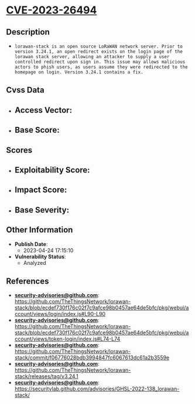 
# [CVE-2023-26494](https://cve.mitre.org/cgi-bin/cvename.cgi?name=CVE-2023-26494)

## Description

- `lorawan-stack is an open source LoRaWAN network server. Prior to version 3.24.1, an open redirect exists on the login page of the lorawan stack server, allowing an attacker to supply a user controlled redirect upon sign in. This issue may allows malicious actors to phish users, as users assume they were redirected to the homepage on login. Version 3.24.1 contains a fix.`

## Cvss Data

- **Access Vector**:
  - 
- **Base Score**:
  - 

## Scores

- **Exploitability Score**:
  - 
- **Impact Score**:
  - 
- **Base Severity**:
  - 

## Other Information

- **Publish Date**:
  - 2023-04-24 17:15:10
- **Vulnerability Status**:
  - Analyzed

## References

- **security-advisories@github.com**: https://github.com/TheThingsNetwork/lorawan-stack/blob/ecdef730f176c02f7c9afce98b0457ae64de5bfc/pkg/webui/account/views/login/index.js#L90-L90
- **security-advisories@github.com**: https://github.com/TheThingsNetwork/lorawan-stack/blob/ecdef730f176c02f7c9afce98b0457ae64de5bfc/pkg/webui/account/views/token-login/index.js#L74-L74
- **security-advisories@github.com**: https://github.com/TheThingsNetwork/lorawan-stack/commit/f06776028bdb3994847fc6067613dc61a2b3559e
- **security-advisories@github.com**: https://github.com/TheThingsNetwork/lorawan-stack/releases/tag/v3.24.1
- **security-advisories@github.com**: https://securitylab.github.com/advisories/GHSL-2022-138_lorawan-stack/
